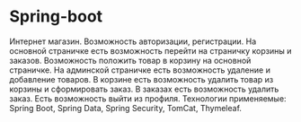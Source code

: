 # Spring-boot
Интернет магазин.
Возможность авторизации, регистрации.
На основной страничке есть возможность перейти на страничку корзины и заказов.
Возможность положить товар в корзину на основной страничке.
На админской страничке есть возможность удаление и добавление товаров.
В корзине есть возможность удалить товар из корзины и сформировать заказ.
В заказах есть возможность удалить заказ.
Есть возможность выйти из профиля.
Технологии применяемые: Spring Boot, Spring Data, Spring Security, TomCat, Thymeleaf.
